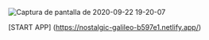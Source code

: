 ![Captura de pantalla de 2020-09-22 19-20-07](https://user-images.githubusercontent.com/68298456/93943629-4d33e100-fd09-11ea-83c6-6241a864cd70.png)

[START APP] (https://nostalgic-galileo-b597e1.netlify.app/)
